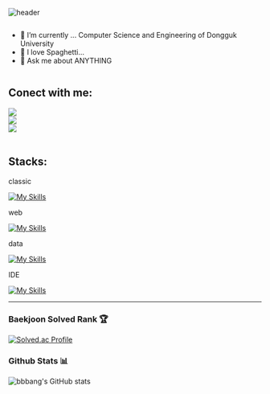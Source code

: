 <!--헤더-->
![header](https://capsule-render.vercel.app/api?type=transparent&color=000000&height=150&section=header&text=Welcome_I'm_zlwon!&fontColor=8bb9e3&fontSize=40&animation=fadeIn&fontAlignY=55)

<!--Database-->
<div style="display:flex; flex-direction:column; align-items:flex-start;">

<!--소개-->
- 🌱 I’m currently ... Computer Science and Engineering of Dongguk University
- 🔭 I love Spaghetti...
- 💬 Ask me about ANYTHING

<!--연락처-->
## Conect with me:

 <a href="https://www.instagram.com/zl.won">
        <img src="https://https://skillicons.dev/icons?i=instagram">
    </a>
    <a href="https://www.instagram.com/zl.won">
        <img src="https://skills.thijs.gg/icons?i=gmail">
    </a>
     <a href="https://www.instagram.com/zl.won">
        <img src="https://skills.thijs.gg/icons?i=notion">
    </a>


</div><br>

<!--스택-->
## Stacks:
classic

[![My Skills](https://skillicons.dev/icons?i=c,java,python)](https://skillicons.dev)

web

[![My Skills](https://skillicons.dev/icons?i=html,css,js)](https://skillicons.dev)

data

[![My Skills](https://skillicons.dev/icons?i=r)](https://skillicons.dev)

IDE

[![My Skills](https://skillicons.dev/icons?i=visualstudio,vscode,eclipse)](https://skillicons.dev)

---
<div>

### Baekjoon Solved Rank 🏆
[![Solved.ac Profile](http://mazassumnida.wtf/api/v2/generate_badge?boj=wonw512)](https://solved.ac/wonw512)

### Github Stats 📊
![bbbang's GitHub stats](https://github-readme-stats.vercel.app/api?username=z1-won&show_icons=true&theme=radical)

</div>

<!--**z1-won/z1-won** is a ✨ _special_ ✨ repository because its `README.md` (this file) appears on your GitHub profile.

Here are some ideas to get you started:

        - 🔭 I’m currently working on ...
        - 🌱 I’m currently learning ...
        - 👯 I’m looking to collaborate on ...
        - 🤔 I’m looking for help with ...
        - 💬 Ask me about …
        - 📫 How to reach me: …
        - 😄 Pronouns: …
        - ⚡ Fun fact: …
        —>
